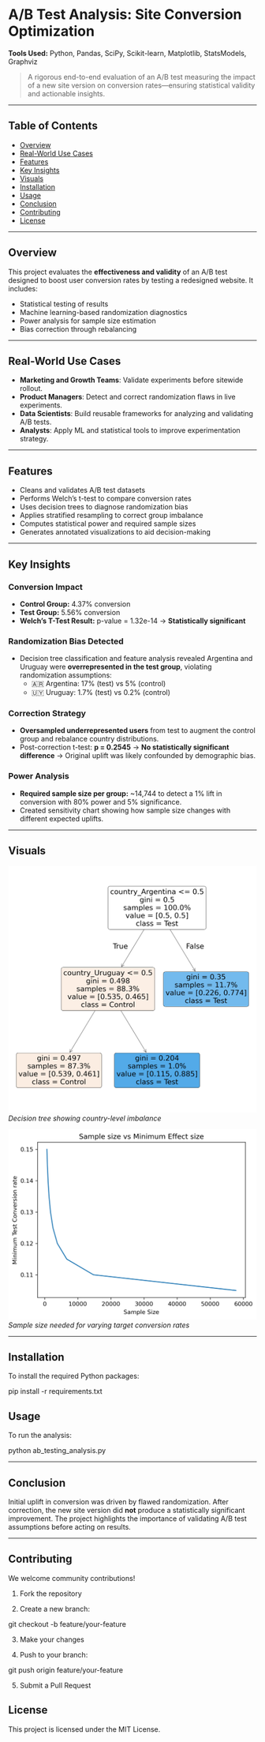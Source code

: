 # A/B Test Analysis: Site Conversion Optimization
 
**Tools Used:** Python, Pandas, SciPy, Scikit-learn, Matplotlib, StatsModels, Graphviz  

> A rigorous end-to-end evaluation of an A/B test measuring the impact of a new site version on conversion rates—ensuring statistical validity and actionable insights.

---

## Table of Contents

- [Overview](#overview)
- [Real-World Use Cases](#real-world-use-cases)
- [Features](#features)
- [Key Insights](#key-insights)
- [Visuals](#visuals)
- [Installation](#installation)
- [Usage](#usage)
- [Conclusion](#conclusion)
- [Contributing](#contributing)
- [License](#license)

---

## Overview

This project evaluates the **effectiveness and validity** of an A/B test designed to boost user conversion rates by testing a redesigned website. It includes:
- Statistical testing of results
- Machine learning-based randomization diagnostics
- Power analysis for sample size estimation
- Bias correction through rebalancing

---

## Real-World Use Cases

- **Marketing and Growth Teams**: Validate experiments before sitewide rollout.
- **Product Managers**: Detect and correct randomization flaws in live experiments.
- **Data Scientists**: Build reusable frameworks for analyzing and validating A/B tests.
- **Analysts**: Apply ML and statistical tools to improve experimentation strategy.

---

## Features

- Cleans and validates A/B test datasets
- Performs Welch’s t-test to compare conversion rates
- Uses decision trees to diagnose randomization bias
- Applies stratified resampling to correct group imbalance
- Computes statistical power and required sample sizes
- Generates annotated visualizations to aid decision-making

---

## Key Insights

### Conversion Impact
- **Control Group:** 4.37% conversion  
- **Test Group:** 5.56% conversion 
- **Welch’s T-Test Result:** p-value = 1.32e-14 → **Statistically significant**  

### Randomization Bias Detected
- Decision tree classification and feature analysis revealed Argentina and Uruguay were **overrepresented in the test group**, violating randomization assumptions:
  - 🇦🇷 Argentina: 17% (test) vs 5% (control)
  - 🇺🇾 Uruguay: 1.7% (test) vs 0.2% (control)

### Correction Strategy
- **Oversampled underrepresented users** from test to augment the control group and rebalance country distributions.
- Post-correction t-test: **p = 0.2545** → **No statistically significant difference** → Original uplift was likely confounded by demographic bias.

### Power Analysis
- **Required sample size per group:** ~14,744 to detect a 1% lift in conversion with 80% power and 5% significance.
- Created sensitivity chart showing how sample size changes with different expected uplifts.

---

## Visuals

![Randomization Tree](randomization_tree.png)  
*Decision tree showing country-level imbalance*

![Sample Size Sensitivity](sample_size_vs_conversion_rate.png)  
*Sample size needed for varying target conversion rates*

---

## Installation

To install the required Python packages:

pip install -r requirements.txt

## Usage

To run the analysis:

python ab_testing_analysis.py

---

## Conclusion

Initial uplift in conversion was driven by flawed randomization. After correction, the new site version did **not** produce a statistically significant improvement. The project highlights the importance of validating A/B test assumptions before acting on results.

---

## Contributing

We welcome community contributions!

1. Fork the repository

2. Create a new branch:

git checkout -b feature/your-feature

3. Make your changes

4. Push to your branch:

git push origin feature/your-feature

5. Submit a Pull Request

## License
This project is licensed under the MIT License.
